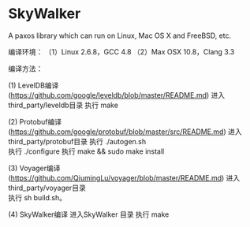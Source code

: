 # SkyWalker
A paxos library which can run on Linux, Mac OS X and FreeBSD, etc.

编译环境：
（1）Linux 2.6.8，GCC 4.8
（2）Max OSX 10.8，Clang 3.3

编译方法：

(1) LevelDB编译(https://github.com/google/leveldb/blob/master/README.md) 
进入third_party/leveldb目录 
执行 make

(2) Protobuf编译(https://github.com/google/protobuf/blob/master/src/README.md) 
进入third_party/protobuf目录 
执行 ./autogen.sh   
执行 ./configure
执行 make && sudo make install


(3) Voyager编译(https://github.com/QiumingLu/voyager/blob/master/README.md) 
进入third_party/voyager目录  
执行 sh build.sh。

(4) SkyWalker编译
进入SkyWalker 目录
执行 make

